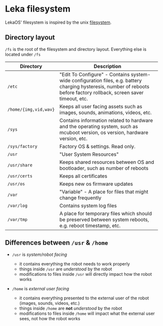 # Leka filesystem

LekaOS' filesystem is inspired by the unix [filesystem](https://en.wikipedia.org/wiki/Unix_filesystem).

## Directory layout

`/fs` is the root of the filesystem and directory layout. Everything else is located under `/fs`

|Directory|Description|
|---|---|
| `/etc` | "Edit To Configure" - Contains system-wide configuration files, e.g. battery charging hysteresis, number of reboots before factory rollback, screen saver timeout, etc. |
| `/home/{img,vid,wav}` | Keeps all user facing assets such as images, sounds, animations, videos, etc. |
| `/sys` | Contains information related to hardware and the operating system, such as mcuboot version, os version, hardware version, etc. |
| `/sys/factory` | Factory OS & settings. Read only. |
| `/usr` | "User System Resources"|
| `/usr/share` | Keeps shared resources between OS and bootloader, such as number of reboots |
| `/usr/certs` | Keeps all certificates |
| `/usr/os` | Keeps new os firmware updates |
| `/var` | "Variable" - A place for files that might change frequently |
| `/var/log` | Contains system log files |
| `/var/tmp` | A place for temporary files which should be preserved between system reboots, e.g. reboot timestamp, etc. |​

## Differences between `/usr` & `/home`

- `/usr` is *system/robot facing*
    - it contains everything the robot needs to work properly
    - things inside `/usr` are *understood* by the robot
    - modifications to files inside `/usr` will directly impact how the robot works

- `/home` is *external user facing*
    - it contains everything presented to the external user of the robot (images, sounds, videos, etc.)
    - things inside `/home` are **not** *understood* by the robot
    - modifications to files inside `/home` will impact what the external user sees, not how the robot works
